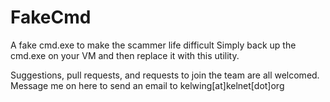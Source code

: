 # FakeCmd
A fake cmd.exe to make the scammer life difficult
Simply back up the cmd.exe on your VM and then replace it with this utility.

Suggestions, pull requests, and requests to join the team are all welcomed.  Message me on here to send an email to kelwing[at]kelnet[dot]org
